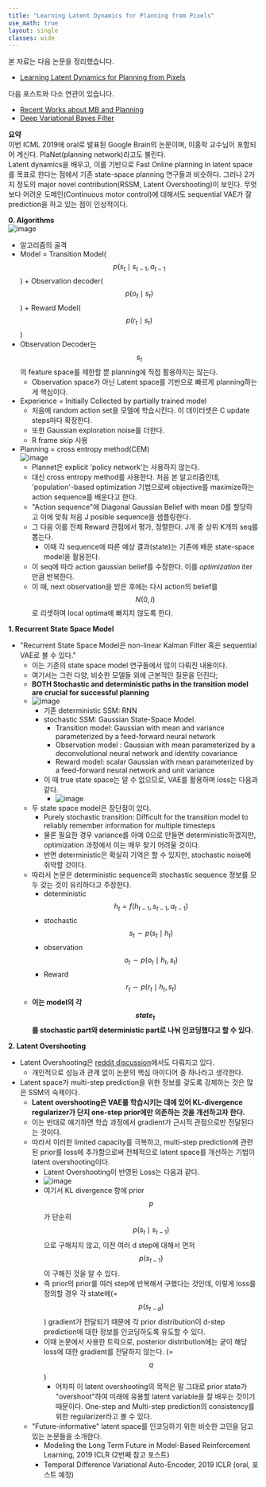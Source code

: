 ```yaml
---
title: "Learning Latent Dynamics for Planning from Pixels"
use_math: true
layout: single
classes: wide
---  
```

  
  
본 자료는 다음 논문을 정리했습니다.  
- [Learning Latent Dynamics for Planning from Pixels](https://arxiv.org/abs/1811.04551)  
  
  
다음 포스트와 다소 연관이 있습니다. 
- [Recent Works about MB and Planning](https://parkgeonyeong.github.io/Model-based-Planning-and-some-recent-works/)  
- [Deep Variational Bayes Filter](https://parkgeonyeong.github.io/Deep-Variational-Bayes-Filters;-Non-linear-State-Space-Model-%ED%95%99%EC%8A%B5/)  
  
  
**요약**  
이번 ICML 2019에 oral로 발표된 Google Brain의 논문이며, 이홍락 교수님이 포함되어 계신다. PlaNet(planning network)라고도 불린다.  
Latent dynamics을 배우고, 이를 기반으로 Fast Online planning in latent space를 목표로 한다는 점에서 
기존 state-space planning 연구들과 비슷하다. 그러나 2가지 정도의 major novel contribution(RSSM, Latent Overshooting)이 보인다. 
무엇보다 어려운 도메인(Continuous motor control)에 대해서도 sequential VAE가 잘 prediction을 하고 있는 점이 인상적이다. 


  
**0. Algorithms**  
![image](https://user-images.githubusercontent.com/46081019/59933102-b0d6bb00-9483-11e9-950f-1c89eb85adfc.png)  
- 알고리즘의 골격 
- Model = Transition Model($$p(s_t \mid s_{t-1}, a_{t-1}$$) + Observation decoder($$p(o_t \mid s_t)$$) + Reward Model($$p(r_t \mid s_t)$$) 
- Observation Decoder는 $$s_t$$의 feature space를 제한할 뿐 planning에 직접 활용하지는 않는다.
  - Observation space가 아닌 Latent space를 기반으로 빠르게 planning하는게 핵심이다. 
- Experience = Initially Collected by partially trained model
  - 처음에 random action set을 모델에 학습시킨다. 이 데이터셋은 C update steps마다 확장한다.
  - 또한 Gaussian exploration noise를 더한다. 
  - R frame skip 사용
- Planning = cross entropy method(CEM)  
  ![image](https://user-images.githubusercontent.com/46081019/59934389-5f7bfb00-9486-11e9-9c0a-603a1c101a58.png)  
  - Plannet은 explicit 'policy network'는 사용하지 않는다.
  - 대신 cross entropy method를 사용한다. 
  처음 본 알고리즘인데, 'population'-based optimization 기법으로써 objective를 maximize하는 action sequence를 배운다고 한다. 
  - "Action sequence"에 Diagonal Gaussian Belief with mean 0를 할당하고 이에 맞춰 처음 J posible sequence을 샘플링한다.
  - 그 다음 이를 전체 Reward 관점에서 평가, 정렬한다. J개 중 상위 K개의 seq를 뽑는다.
    - 이때 각 sequence에 따른 예상 결과(state)는 기존에 배운 state-space model을 활용한다.
  - 이 seq에 따라 action gaussian belief를 수정한다. 이를 *optimization* iter만큼 반복한다. 
  - 이 때, next observation을 받은 후에는 다시 action의 belief를 $$N(0, I)$$로 리셋하여 local optima에 빠지지 않도록 한다. 
  
  
**1. Recurrent State Space Model**  
  
- "Recurrent State Space Model은 non-linear Kalman Filter 혹은 sequential VAE로 볼 수 있다."
  - 이는 기존의 state space model 연구들에서 많이 다뤄진 내용이다. 
  - 여기서는 그런 다양, 비슷한 모델들 외에 근본적인 질문을 던진다; 
  - **BOTH Stochastic and deterministic paths in the transition model are crucial for successful planning**  
  - ![image](https://user-images.githubusercontent.com/46081019/59934897-91da2800-9487-11e9-9fc3-f86b77ef8cad.png)  
    - 기존 deterministic SSM: RNN
    - stochastic SSM: Gaussian State-Space Model.
       - Transition model: Gaussian with mean and variance parameterized by a feed-forward neural network
       - Observation model : Gaussian with mean parameterized by a deconvolutional neural network and identity covariance
       - Reward model: scalar Gaussian with mean parameterized by a feed-forward neural network and unit variance
    - 이 때 true state space는 알 수 없으므로, VAE를 활용하며 loss는 다음과 같다. 
       - ![image](https://user-images.githubusercontent.com/46081019/59935797-91429100-9489-11e9-8526-d4d0f3fdbb8f.png)  
  - 두 state space model은 장단점이 있다.
    - Purely stochastic transition: Difficult for the transition model to reliably remember information for multiple timesteps
    - 물론 필요한 경우 variance를 아예 0으로 만들면 deterministic하겠지만, optimization 과정에서 이는 매우 찾기 어려울 것이다.
    - 반면 deterministic은 확실히 기억은 할 수 있지만, stochastic noise에 취약할 것이다.
  - 따라서 논문은 deterministic sequence와 stochastic sequence 정보를 모두 갖는 것이 유리하다고 주장한다.
    - deterministic $$h_t = f(h_{t-1}, s_{t-1}, a_{t-1})$$
    - stochastic $$s_t \sim p(s_t \mid h_t)$$
    - observation $$o_t \sim p(o_t \mid h_t, s_t)$$
    - Reward $$r_t \sim p(r_t \mid h_t, s_t)$$  
  - **이는 model의 각 $$state_t$$를 stochastic part와 deterministic part로 나눠 인코딩했다고 할 수 있다.**  
  
**2. Latent Overshooting**  
- Latent Overshooting은 [reddit discussion](https://www.reddit.com/r/MachineLearning/comments/aqzll1/r_planet_a_deep_planning_network_for/)에서도 다뤄지고 있다. 
  - 개인적으로 성능과 관계 없이 논문의 핵심 아이디어 중 하나라고 생각한다.
- Latent space가 multi-step prediction을 위한 정보를 갖도록 강제하는 것은 많은 SSM의 숙제이다.
  - **Latent overshooting은 VAE를 학습시키는 데에 있어 KL-divergence regularizer가 단지 one-step prior에만 의존하는 것을 개선하고자 한다.** 
  - 이는 반대로 얘기하면 학습 과정에서 gradient가 근시적 관점으로만 전달된다는 것이다. 
  - 따라서 이러한 limited capacity를 극복하고, multi-step prediction에 관련된 prior를 loss에 추가함으로써 전체적으로 latent space를 개선하는 기법이 latent overshooting이다. 
    - Latent Overshooting이 반영된 Loss는 다음과 같다. 
    - ![image](https://user-images.githubusercontent.com/46081019/60013693-0c8a8980-96ba-11e9-9183-c540b8acc07f.png)  
    - 여기서 KL divergence 항에 prior $$p$$가 단순히 $$p(s_t \mid s_{t-1})$$으로 구해지지 않고, 이전 여러 d step에 대해서 먼저 
    $$p(s_{t-1})$$이 구해진 것을 알 수 있다. 
    - 즉 prior의 prior를 여러 step에 반복해서 구했다는 것인데, 이렇게 loss를 정의할 경우 각 state에(=$$p(s_{t-d})$$) gradient가 전달되기 때문에 각 prior distribution이 d-step prediction에 대한 정보를 인코딩하도록 유도할 수 있다. 
    - 이때 논문에서 사용한 트릭으로, posterior distribution에는 굳이 해당 loss에 대한 gradient를 전달하지 않는다. (=$$q$$)
      - 어차피 이 latent overshooting의 목적은 말 그대로 prior state가 "overshoot"하여 미래에 유용할 latent variable을 잘 배우는 것이기 때문이다. One-step and Multi-step prediction의 consistency를 위한 regularizer라고 볼 수 있다.
  - "Future-informative" latent space를 인코딩하기 위한 비슷한 고민을 담고 있는 논문들을 소개한다.
    - Modeling the Long Term Future in Model-Based Reinforcement Learning, 2019 ICLR (2번째 참고 포스트)
    - Temporal Difference Variational Auto-Encoder, 2019 ICLR (oral, 포스트 예정)


